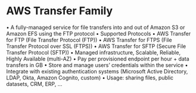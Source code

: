 # AWS Transfer Family
• A fully-managed service for file transfers into and out of Amazon S3 or
Amazon EFS using the FTP protocol
• Supported Protocols
• AWS Transfer for FTP (File Transfer Protocol (FTP))
• AWS Transfer for FTPS (File Transfer Protocol over SSL (FTPS))
• AWS Transfer for SFTP (Secure File Transfer Protocol (SFTP))
• Managed infrastructure, Scalable, Reliable, Highly Available (multi-AZ)
• Pay per provisioned endpoint per hour + data transfers in GB
• Store and manage users’ credentials within the service
• Integrate with existing authentication systems (Microsoft Active Directory,
LDAP, Okta, Amazon Cognito, custom)
• Usage: sharing files, public datasets, CRM, ERP, …